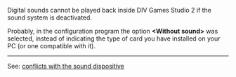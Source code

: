 Digital sounds cannot be played back inside DIV Games Studio 2 if the sound system is 
deactivated.

Probably, in the configuration program the option **&lt;Without sound&gt;** was selected, 
instead of indicating the type of card you have installed on your PC (or one 
compatible with it).

---------------------------------------
See: [conflicts with the sound dispositive](conflict_with_the_sound_system.md)

